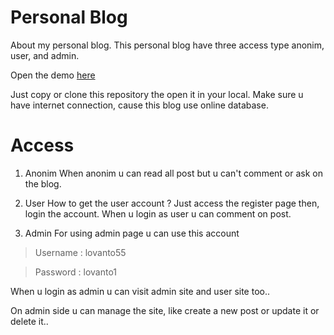 # Personal Blog
About my personal blog.
This personal blog have three access type anonim, user, and admin.

Open the demo [here](https://lovanto.herokuapp.com/)

Just copy or clone this repository the open it in your local. Make sure u have internet connection, cause this blog use online database.

# Access
1. Anonim
When anonim u can read all post but u can't comment or ask on the blog.

2. User
How to get the user account ?
Just access the register page then, login the account.
When u login as user u can comment on post.

3. Admin
For using admin page u can use this account
> Username : lovanto55

> Password : lovanto1

When u login as admin u can visit admin site and user site too..

On admin side u can manage the site, like create a new post or update it or delete it..